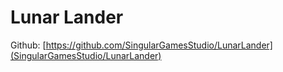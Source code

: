 # Lunar Lander

Github: [https://github.com/SingularGamesStudio/LunarLander](SingularGamesStudio/LunarLander)